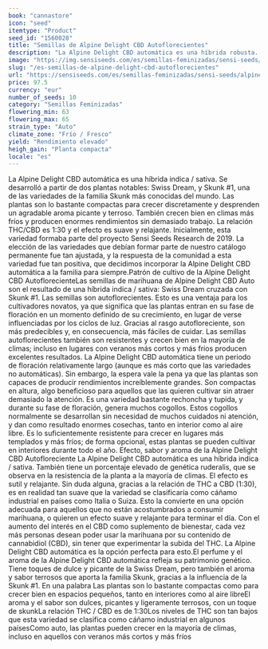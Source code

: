 ```yaml
---
book: "cannastore"
icon: "seed"
itemtype: "Product"
seed_id: "1560028"
title: "Semillas de Alpine Delight CBD Autoflorecientes"
description: "La Alpine Delight CBD automática es una híbrida robusta. La subida es sutil y relajante, con una relación THC / CBD de 1:30. Ofrece grandes rendimientos."
image: "https://img.sensiseeds.com/es/semillas-feminizadas/sensi-seeds/alpine-delight-cbd-autoflorecientes-image.png"
slug: "/es-semillas-de-alpine-delight-cbd-autoflorecientes"
url: "https://sensiseeds.com/es/semillas-feminizadas/sensi-seeds/alpine-delight-cbd-autoflorecientes?a_aid=cannastore"
price: 97.5
currency: "eur"
number_of_seeds: 10
category: "Semillas Feminizadas"
flowering_min: 63
flowering_max: 65
strain_type: "Auto"
climate_zone: "Frío / Fresco"
yield: "Rendimiento elevado"
heigh_gain: "Planta compacta"
locale: "es"
---
```

La Alpine Delight CBD automática es una híbrida indica / sativa. Se desarrolló a partir de dos plantas notables: Swiss Dream, y Skunk #1, una de las variedades de la familia Skunk más conocidas del mundo. Las plantas son lo bastante compactas para crecer discretamente y desprenden un agradable aroma picante y terroso. También crecen bien en climas más fríos y producen enormes rendimientos sin demasiado trabajo. La relación THC/CBD es 1:30 y el efecto es suave y relajante. Inicialmente, esta variedad formaba parte del proyecto Sensi Seeds Research de 2019. La elección de las variedades que debían formar parte de nuestro catálogo permanente fue tan ajustada, y la respuesta de la comunidad a esta variedad fue tan positiva, que decidimos incorporar la Alpine Delight CBD automática a la familia para siempre.Patrón de cultivo de la Alpine Delight CBD AutoflorecienteLas semillas de marihuana de Alpine Delight CBD Auto son el resultado de una híbrida indica / sativa: Swiss Dream cruzada con Skunk #1. Las semillas son autoflorecientes. Esto es una ventaja para los cultivadores novatos, ya que significa que las plantas entran en su fase de floración en un momento definido de su crecimiento, en lugar de verse influenciadas por los ciclos de luz. Gracias al rasgo autofloreciente, son más predecibles y, en consecuencia, más fáciles de cuidar. Las semillas autoflorecientes también son resistentes y crecen bien en la mayoría de climas; incluso en lugares con veranos más cortos y más fríos producen excelentes resultados. La Alpine Delight CBD automática tiene un periodo de floración relativamente largo (aunque es más corto que las variedades no automáticas). Sin embargo, la espera vale la pena ya que las plantas son capaces de producir rendimientos increíblemente grandes. Son compactas en altura, algo beneficioso para aquellos que las quieren cultivar sin atraer demasiado la atención. Es una variedad bastante rechoncha y tupida, y durante su fase de floración, genera muchos cogollos. Estos cogollos normalmente se desarrollan sin necesidad de muchos cuidados ni atención, y dan como resultado enormes cosechas, tanto en interior como al aire libre. Es lo suficientemente resistente para crecer en lugares más templados y más fríos; de forma opcional, estas plantas se pueden cultivar en interiores durante todo el año. Efecto, sabor y aroma de la Alpine Delight CBD Autofloreciente La Alpine Delight CBD automática es una híbrida indica / sativa. También tiene un porcentaje elevado de genética ruderalis, que se observa en la resistencia de la planta a la mayoría de climas. El efecto es sutil y relajante. Sin duda alguna, gracias a la relación de THC a CBD (1:30), es en realidad tan suave que la variedad se clasificaría como cáñamo industrial en países como Italia o Suiza. Esto la convierte en una opción adecuada para aquellos que no están acostumbrados a consumir marihuana, o quieren un efecto suave y relajante para terminar el día. Con el aumento del interés en el CBD como suplemento de bienestar, cada vez más personas desean poder usar la marihuana por su contenido de cannabidiol (CBD), sin tener que experimentar la subida del THC. La Alpine Delight CBD automática es la opción perfecta para esto.El perfume y el aroma de la Alpine Delight CBD automática refleja su patrimonio genético. Tiene toques de dulce y picante de la Swiss Dream, pero también el aroma y sabor terrosos que aporta la familia Skunk, gracias a la influencia de la Skunk #1. En una palabra Las plantas son lo bastante compactas como para crecer bien en espacios pequeños, tanto en interiores como al aire libreEl aroma y el sabor son dulces, picantes y ligeramente terrosos, con un toque de skunkLa relación THC / CBD es de 1:30Los niveles de THC son tan bajos que esta variedad se clasifica como cáñamo industrial en algunos paísesComo auto, las plantas pueden crecer en la mayoría de climas, incluso en aquellos con veranos más cortos y más fríos
